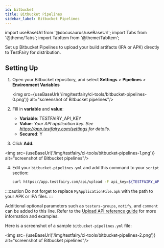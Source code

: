 ```yaml
---
id: bitbucket
title: Bitbucket Pipelines
sidebar_label: Bitbucket Pipelines
---
```


import useBaseUrl from '@docusaurus/useBaseUrl';
import Tabs from '@theme/Tabs';
import TabItem from '@theme/TabItem';

Set up Bitbucket Pipelines to upload your build artifacts (IPA or APK) directly to TestFairy for distribution.

## Setting Up

1. Open your Bitbucket repository, and select **Settings** > **Pipelines** > **Environment Variables**

   <img src={useBaseUrl('/img/testfairy/ci-tools/bitbucket-pipelines-0.png')} alt="screenshot of Bitbucket pipelines"/>

2. Fill in **variable** and **value**:

   - **Variable**: TESTFAIRY_API_KEY
   - **Value**: _Your API application key. See https://app.testfairy.com/settings for details._
   - **Secured**: Y

3. Click **Add**.

<img src={useBaseUrl('/img/testfairy/ci-tools/bitbucket-pipelines-1.png')} alt="screenshot of Bitbucket pipelines"/>

4. Edit your `bitbucket-pipelines.yml` and add this command to your `script` section:

   ```bash
   curl https://app.testfairy.com/api/upload -F api_key=${TESTFAIRY_API_KEY} -F file=@MyApplicationFile.apk -F format=readable
   ```

:::caution
Do not forget to replace `MyApplicationFile.apk` with the path to your APK or IPA files.
:::

Additional optional parameters such as `testers-groups`, `notify`, and `comment` can be added to this line. Refer to the [Upload API reference guide](/testfairy/api-reference/upload-api) for more information and examples.

Here is a screenshot of a sample `bitbucket-pipelines.yml` file:

<img src={useBaseUrl('/img/testfairy/ci-tools/bitbucket-pipelines-2.png')} alt="screenshot of Bitbucket pipelines"/>
